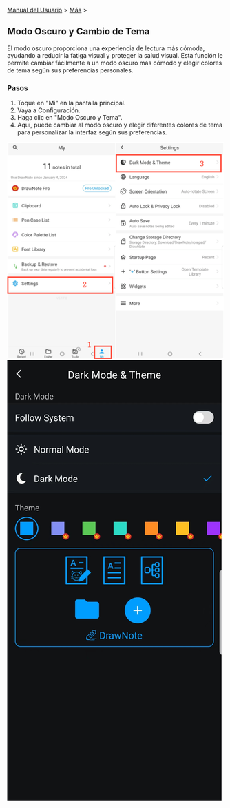 [Manual del Usuario](/dragonnest/drawnote/manual/es) > [Más](/dragonnest/drawnote/manual/es/more) >

Modo Oscuro y Cambio de Tema
---
El modo oscuro proporciona una experiencia de lectura más cómoda, ayudando a reducir la fatiga visual y proteger la salud visual. Esta función le permite cambiar fácilmente a un modo oscuro más cómodo y elegir colores de tema según sus preferencias personales.

### Pasos
1. Toque en "Mi" en la pantalla principal.
2. Vaya a Configuración.
3. Haga clic en "Modo Oscuro y Tema".
4. Aquí, puede cambiar al modo oscuro y elegir diferentes colores de tema para personalizar la interfaz según sus preferencias.

![](imgs/dark_mode_theme.png)
![](imgs/dark_mode_theme1.png)